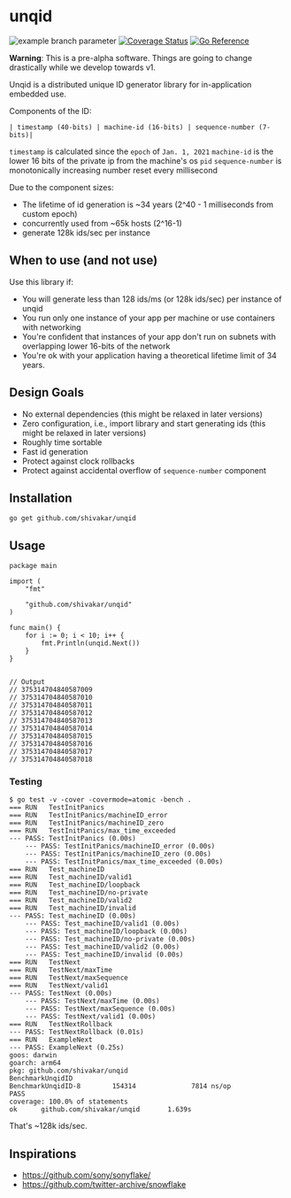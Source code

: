 # unqid

![example branch parameter](https://github.com/shivakar/unqid/actions/workflows/go.yml/badge.svg?branch=main) [![Coverage Status](https://coveralls.io/repos/github/shivakar/unqid/badge.svg?branch=main)](https://coveralls.io/github/shivakar/unqid?branch=main) [![Go Reference](https://pkg.go.dev/badge/github.com/shivakar/unqid.svg)](https://pkg.go.dev/github.com/shivakar/unqid)

**Warning**: This is a pre-alpha software. Things are going to change drastically while we develop towards v1.

Unqid is a distributed unique ID generator library for in-application embedded use.

Components of the ID:

```
| timestamp (40-bits) | machine-id (16-bits) | sequence-number (7-bits)|
```

`timestamp` is calculated since the `epoch` of `Jan. 1, 2021`
`machine-id` is the lower 16 bits of the private ip from the machine's os `pid`
`sequence-number` is monotonically increasing number reset every millisecond

Due to the component sizes:
- The lifetime of id generation is ~34 years (2^40 - 1 milliseconds from custom epoch)
- concurrently used from ~65k hosts (2^16-1)
- generate 128k ids/sec per instance


## When to use (and not use)

Use this library if:
- You will generate less than 128 ids/ms (or 128k ids/sec) per instance of unqid
- You run only one instance of your app per machine or use containers with networking
- You're confident that instances of your app don't run on subnets with overlapping lower 16-bits of the network
- You're ok with your application having a theoretical lifetime limit of 34 years.

## Design Goals

- No external dependencies (this might be relaxed in later versions)
- Zero configuration, i.e., import library and start generating ids (this might be relaxed in later versions)
- Roughly time sortable
- Fast id generation
- Protect against clock rollbacks
- Protect against accidental overflow of `sequence-number` component

## Installation

```
go get github.com/shivakar/unqid
```

## Usage

```
package main

import (
	"fmt"

	"github.com/shivakar/unqid"
)

func main() {
	for i := 0; i < 10; i++ {
		fmt.Println(unqid.Next())
	}
}


// Output
// 375314704840587009
// 375314704840587010
// 375314704840587011
// 375314704840587012
// 375314704840587013
// 375314704840587014
// 375314704840587015
// 375314704840587016
// 375314704840587017
// 375314704840587018
``` 


### Testing

```
$ go test -v -cover -covermode=atomic -bench .
=== RUN   TestInitPanics
=== RUN   TestInitPanics/machineID_error
=== RUN   TestInitPanics/machineID_zero
=== RUN   TestInitPanics/max_time_exceeded
--- PASS: TestInitPanics (0.00s)
    --- PASS: TestInitPanics/machineID_error (0.00s)
    --- PASS: TestInitPanics/machineID_zero (0.00s)
    --- PASS: TestInitPanics/max_time_exceeded (0.00s)
=== RUN   Test_machineID
=== RUN   Test_machineID/valid1
=== RUN   Test_machineID/loopback
=== RUN   Test_machineID/no-private
=== RUN   Test_machineID/valid2
=== RUN   Test_machineID/invalid
--- PASS: Test_machineID (0.00s)
    --- PASS: Test_machineID/valid1 (0.00s)
    --- PASS: Test_machineID/loopback (0.00s)
    --- PASS: Test_machineID/no-private (0.00s)
    --- PASS: Test_machineID/valid2 (0.00s)
    --- PASS: Test_machineID/invalid (0.00s)
=== RUN   TestNext
=== RUN   TestNext/maxTime
=== RUN   TestNext/maxSequence
=== RUN   TestNext/valid1
--- PASS: TestNext (0.00s)
    --- PASS: TestNext/maxTime (0.00s)
    --- PASS: TestNext/maxSequence (0.00s)
    --- PASS: TestNext/valid1 (0.00s)
=== RUN   TestNextRollback
--- PASS: TestNextRollback (0.01s)
=== RUN   ExampleNext
--- PASS: ExampleNext (0.25s)
goos: darwin
goarch: arm64
pkg: github.com/shivakar/unqid
BenchmarkUnqidID
BenchmarkUnqidID-8        154314              7814 ns/op
PASS
coverage: 100.0% of statements
ok      github.com/shivakar/unqid       1.639s
```

That's ~128k ids/sec.

## Inspirations
- https://github.com/sony/sonyflake/
- https://github.com/twitter-archive/snowflake